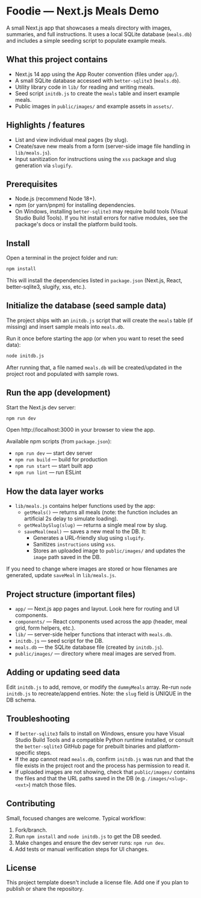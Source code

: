 # Foodie — Next.js Meals Demo

A small Next.js app that showcases a meals directory with images, summaries, and full instructions. It uses a local SQLite database (`meals.db`) and includes a simple seeding script to populate example meals.

## What this project contains

- Next.js 14 app using the App Router convention (files under `app/`).
- A small SQLite database accessed with `better-sqlite3` (`meals.db`).
- Utility library code in `lib/` for reading and writing meals.
- Seed script `initdb.js` to create the `meals` table and insert example meals.
- Public images in `public/images/` and example assets in `assets/`.

## Highlights / features

- List and view individual meal pages (by slug).
- Create/save new meals from a form (server-side image file handling in `lib/meals.js`).
- Input sanitization for instructions using the `xss` package and slug generation via `slugify`.

## Prerequisites

- Node.js (recommend Node 18+). 
- npm (or yarn/pnpm) for installing dependencies.
- On Windows, installing `better-sqlite3` may require build tools (Visual Studio Build Tools). If you hit install errors for native modules, see the package's docs or install the platform build tools.

## Install

Open a terminal in the project folder and run:

```bash
npm install
```

This will install the dependencies listed in `package.json` (Next.js, React, better-sqlite3, slugify, xss, etc.).

## Initialize the database (seed sample data)

The project ships with an `initdb.js` script that will create the `meals` table (if missing) and insert sample meals into `meals.db`.

Run it once before starting the app (or when you want to reset the seed data):

```bash
node initdb.js
```

After running that, a file named `meals.db` will be created/updated in the project root and populated with sample rows.

## Run the app (development)

Start the Next.js dev server:

```bash
npm run dev
```

Open http://localhost:3000 in your browser to view the app.

Available npm scripts (from `package.json`):

- `npm run dev` — start dev server
- `npm run build` — build for production
- `npm run start` — start built app
- `npm run lint` — run ESLint

## How the data layer works

- `lib/meals.js` contains helper functions used by the app:
  - `getMeals()` — returns all meals (note: the function includes an artificial 2s delay to simulate loading).
  - `getMealbySlug(slug)` — returns a single meal row by slug.
  - `saveMeal(meal)` — saves a new meal to the DB. It:
    - Generates a URL-friendly slug using `slugify`.
    - Sanitizes `instructions` using `xss`.
    - Stores an uploaded image to `public/images/` and updates the `image` path saved in the DB.

If you need to change where images are stored or how filenames are generated, update `saveMeal` in `lib/meals.js`.

## Project structure (important files)

- `app/` — Next.js app pages and layout. Look here for routing and UI components.
- `components/` — React components used across the app (header, meal grid, form helpers, etc.).
- `lib/` — server-side helper functions that interact with `meals.db`.
- `initdb.js` — seed script for the DB.
- `meals.db` — the SQLite database file (created by `initdb.js`).
- `public/images/` — directory where meal images are served from.

## Adding or updating seed data

Edit `initdb.js` to add, remove, or modify the `dummyMeals` array. Re-run `node initdb.js` to recreate/append entries. Note: the `slug` field is UNIQUE in the DB schema.

## Troubleshooting

- If `better-sqlite3` fails to install on Windows, ensure you have Visual Studio Build Tools and a compatible Python runtime installed, or consult the `better-sqlite3` GitHub page for prebuilt binaries and platform-specific steps.
- If the app cannot read `meals.db`, confirm `initdb.js` was run and that the file exists in the project root and the process has permission to read it.
- If uploaded images are not showing, check that `public/images/` contains the files and that the URL paths saved in the DB (e.g. `/images/<slug>.<ext>`) match those files.

## Contributing

Small, focused changes are welcome. Typical workflow:

1. Fork/branch.
2. Run `npm install` and `node initdb.js` to get the DB seeded.
3. Make changes and ensure the dev server runs: `npm run dev`.
4. Add tests or manual verification steps for UI changes.

## License

This project template doesn't include a license file. Add one if you plan to publish or share the repository.


